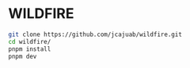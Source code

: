 # WILDFIRE

```sh
git clone https://github.com/jcajuab/wildfire.git
cd wildfire/
pnpm install
pnpm dev
```
